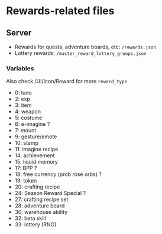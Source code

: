 # Rewards-related files

## Server
- Rewards for quests, adventure boards, etc: `/rewards.json`
- Lottery rewards: `/master_reward_lottery_groups.json`

### Variables
Also check /UI/Icon/Reward for more
`reward_type`
- 0: luno
- 2: exp
- 3: item
- 4: weapon
- 5: costume
- 6: e-imagine ?
- 7: mount
- 9: gesture/emote
- 10: stamp
- 11: imagine recipe
- 14: achievement
- 15: liquid memory
- 17: BPP ?
- 18: free currency (prob rose orbs) ?
- 19: token
- 20: crafting recipe
- 24: Season Reward Special ?
- 27: crafting recipe set
- 28: adventure board
- 30: warehouse ability
- 32: beta skill
- 33: lottery (RNG)